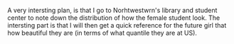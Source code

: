 A very intersting plan, is that I go to Norhtwestwrn's library and student center to note down the distribution of how the female student look. The intersting part is that I will then get a quick reference for the future girl that how beautiful they are (in terms of what quantile they are at US).  
